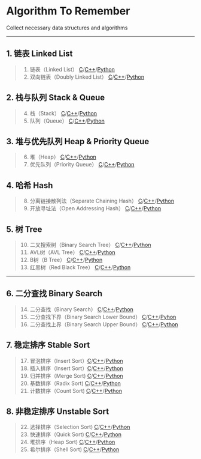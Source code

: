 # Algorithm To Remember
Collect necessary data structures and algorithms

-------------

## 1. 链表 Linked List
> 1. 链表（Linked List） [C](/C/01.Linked_List.md)/[C++](/C++/01.Linked_List.md)/[Python](/Python/01.Linked_List.md)<br>
> 2. 双向链表（Doubly Linked List） [C](/C/02.Doubly_Linked_List.md)/[C++](/C++/02.Doubly_Linked_List.md)/[Python](/Python/02.Doubly_Linked_List.md)<br>

## 2. 栈与队列 Stack & Queue
> 4. 栈（Stack） [C](/C/04.Stack.md)/[C++](/C++/04.Stack.md)/[Python](/Python/04.Stack.md)<br>
> 5. 队列（Queue） [C](/C/05.Queue.md)/[C++](/C++/05.Queue.md)/[Python](/Python/05.Queue.md)

## 3. 堆与优先队列 Heap & Priority Queue
> 6. 堆（Heap） [C](/C/06.Heap.md)/[C++](C++/06.Heap.md)/[Python](Python/06.Heap.md)<br>
> 7. 优先队列（Priority Queue） [C](/C/07.Priority_Queue.md)/[C++](/C++/07.Priority_Queue.md)/[Python](/Python/07.Priority_Queue.md)

## 4. 哈希 Hash
> 8. 分离链接散列法（Separate Chaining Hash） [C](/C/08.Separate_Chaining_Hash.md)/[C++](/C++/08.Separate_Chaining_Hash.md)/[Python](/Python/08.Separate_Chaining_Hash.md)<br>
> 9. 开放寻址法（Open Addressing Hash） [C](/C/09.Open_Addressing_Hash.md)/[C++](/C++/09.Open_Addressing_Hash.md)/[Python](/Python/09.Open_Addressing_Hash.md)

## 5. 树 Tree
> 10. 二叉搜索树（Binary Search Tree） [C](/C/10.Binary_Search_Tree.md)/[C++](/C++/10.Binary_Search_Tree.md)/[Python](/Python/10.Binary_Search_Tree.md)<br>
> 11. AVL树（AVL Tree） [C](/C/11.AVL_Tree.md)/[C++](/C++/11.AVL_Tree.md)/[Python](/Python/11.AVL_Tree.md)<br>
> 12. B树（B Tree） [C](/C/12.B_Tree.md)/[C++](/C++/12.B_Tree.md)/[Python](/Python/12.B_Tree.md)<br>
> 13. 红黑树（Red Black Tree） [C](/C/13.Red_Black_Tree.md)/[C++](/C++/13.Red_Black_Tree.md)/[Python](/Python/13.Red_Black_Tree.md)

-----------
## 6. 二分查找 Binary Search
> 14. 二分查找（Binary Search） [C](/C/14.Binary_Search.md)/[C++](/C++/14.Binary_Search.md)/[Python](/Python/14.Binary_Search.md)
> 15. 二分查找下界（Binary Search Lower Bound） [C](/C/15.Binary_Search_Lower_Bound.md)/[C++](/C++/15.Binary_Search_Lower_Bound.md)/[Pyhon](/Python/15.Binary_Search_Lower_Bound.md)
> 16. 二分查找上界（Binary Search Upper Bound） [C](/C/16.Binary_Search_Upper_Bound.md)/[C++](/C++/16.Binary_Search_Upper_Bound.md)/[Python](/Python/16.Binary_Search_Upper_Bound.md)

## 7. 稳定排序 Stable Sort
> 17. 冒泡排序（Insert Sort）[C](/C/17.Insert_Sort.md)/[C++](/C++/17.Insert_Sort.md)/[Python](/C++/17.Insert_Sort.md)
> 18. 插入排序（Insert Sort）[C](/C/18.Insert_Sort.md)/[C++](/C++/18.Insert_Sort.md)/[Python](/C++/18.Insert_Sort.md)
> 19. 归并排序（Merge Sort) [C](/C/19.Merge_Sort.md)/[C++](/C++/19.Merge_Sort.md)/[Python](/C++/19.Merge_Sort.md)
> 20. 基数排序（Radix Sort) [C](/C/20.Radix_Sort.md)/[C++](/C++/20.Radix_Sort.md)/[Python](/C++/20.Radix_Sort.md)
> 21. 计数排序（Count Sort) [C](/C/21.Count_Sort.md)/[C++](/C++/21.Count_Sort.md)/[Python](/C++/21.Count_Sort.md)

## 8. 非稳定排序 Unstable Sort
> 22. 选择排序（Selection Sort) [C](/C/22.Selection_Sort.md)/[C++](/C++/22.Selection_Sort.md)/[Python](/C++/22.Selection_Sort.md)
> 23. 快速排序（Quick Sort) [C](/C/23.Quick_Sort.md)/[C++](/C++/23.Quick_Sort.md)/[Python](/C++/23.Quick_Sort.md)
> 24. 堆排序（Heap Sort) [C](/C/24.Heap_Sort.md)/[C++](/C++/24.Heap_Sort.md)/[Python](/C++/24.Heap_Sort.md)
> 25. 希尔排序（Shell Sort) [C](/C/25.Shell_Sort.md)/[C++](/C++/25.Shell_Sort.md)/[Python](/C++/25.Shell_Sort.md)




